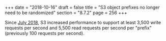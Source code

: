 +++
date = "2018-10-16"
draft = false
title = "S3 object prefixes no longer need to be randomized"
section = "8.7.2"
page = 256
+++

Since [July 2018](https://aws.amazon.com/about-aws/whats-new/2018/07/amazon-s3-announces-increased-request-rate-performance/), S3 increased performance to support at least 3,500 write requests per second and 5,500 read requests per second per "prefix" (previously 100 requests per second).
